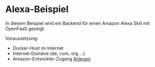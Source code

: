 # Alexa-Beispiel

In diesem Beispiel wird ein Backend für einen Amazon Alexa Skill mit OpenFaaS gezeigt.

Voraussetzung:
* Docker-Host im Internet
* Internet-Domäne (de, com, org ...)
* Amazon-Entwickler-Zugang [Anlegen](https://developer.amazon.com/de/)

